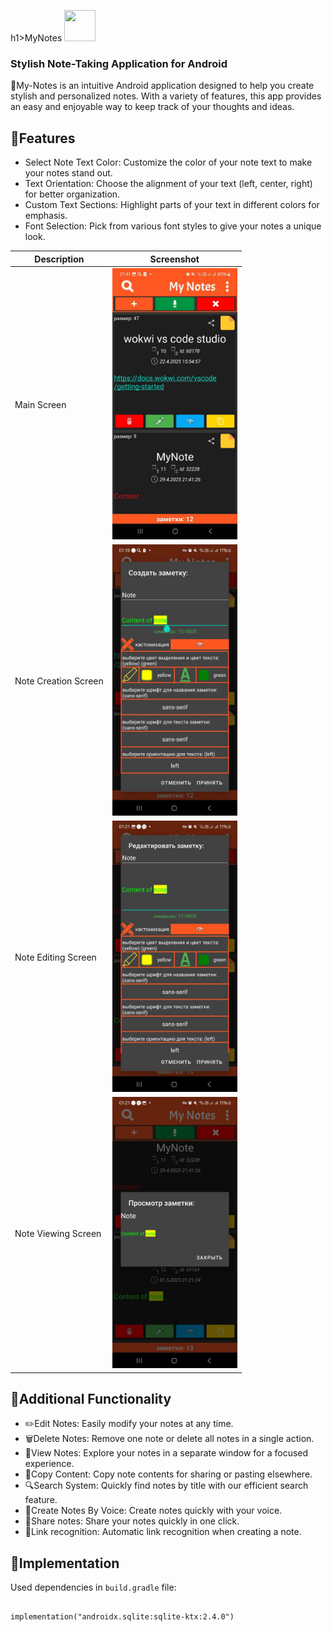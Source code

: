 h1>MyNotes <img style="margin-right: 5px; width: 50px; height: 50px;" src="app/src/main/appIcon.png"></h1>

### Stylish Note-Taking Application for Android

📂My-Notes is an intuitive Android application designed to help you create stylish and personalized notes. With a variety of features, this app provides an easy and enjoyable way to keep track of your thoughts and ideas.

## 🌟Features

- Select Note Text Color: Customize the color of your note text to make your notes stand out.
- Text Orientation: Choose the alignment of your text (left, center, right) for better organization.
- Custom Text Sections: Highlight parts of your text in different colors for emphasis.
- Font Selection: Pick from various font styles to give your notes a unique look.

| Description      | Screenshot                    |
|------------------|-------------------------------|
| Main Screen    | <img src="appScreenShots/main_screen.jpg" width="200"> |
| Note Creation Screen     | <img src="appScreenShots/note_creation.jpg" width="200"> |
| Note Editing Screen   | <img src="appScreenShots/note_editing.jpg" width="200"> |
| Note Viewing Screen   | <img src="appScreenShots/note_viewing.jpg" width="200"> |

## 🦾Additional Functionality

- ✏️Edit Notes: Easily modify your notes at any time.
- 🗑️Delete Notes: Remove one note or delete all notes in a single action.
- 👀View Notes: Explore your notes in a separate window for a focused experience.
- 📝Copy Content: Copy note contents for sharing or pasting elsewhere.
- 🔍Search System: Quickly find notes by title with our efficient search feature.
- 🎤Create Notes By Voice: Create notes quickly with your voice.
- 🔁Share notes: Share your notes quickly in one click.
- 💾Link recognition: Automatic link recognition when creating a note.

## 📄Implementation

Used dependencies in  `build.gradle` file:

##
    implementation("androidx.sqlite:sqlite-ktx:2.4.0")
